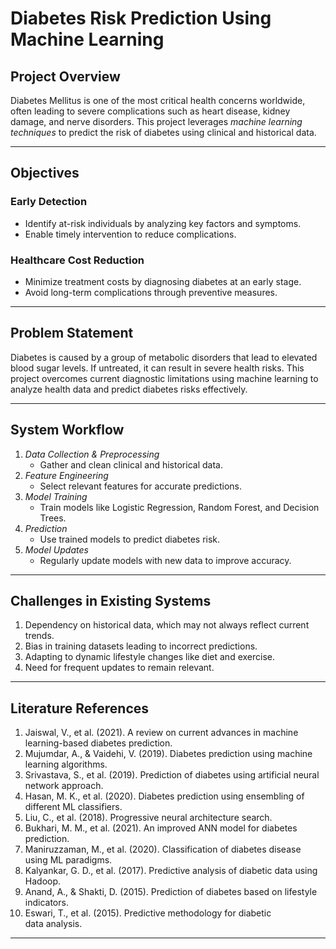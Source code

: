 # Diabetes Risk Prediction Using Machine Learning 

## Project Overview
Diabetes Mellitus is one of the most critical health concerns worldwide, often leading to severe complications such as heart disease, kidney damage, and nerve disorders. This project leverages *machine learning techniques* to predict the risk of diabetes using clinical and historical data.

---

## Objectives
### Early Detection
- Identify at-risk individuals by analyzing key factors and symptoms.
- Enable timely intervention to reduce complications.

### Healthcare Cost Reduction
- Minimize treatment costs by diagnosing diabetes at an early stage.
- Avoid long-term complications through preventive measures.

---

## Problem Statement
Diabetes is caused by a group of metabolic disorders that lead to elevated blood sugar levels. If untreated, it can result in severe health risks. This project overcomes current diagnostic limitations using machine learning to analyze health data and predict diabetes risks effectively.

---

## System Workflow
1. *Data Collection & Preprocessing*
   - Gather and clean clinical and historical data.
2. *Feature Engineering*
   - Select relevant features for accurate predictions.
3. *Model Training*
   - Train models like Logistic Regression, Random Forest, and Decision Trees.
4. *Prediction*
   - Use trained models to predict diabetes risk.
5. *Model Updates*
   - Regularly update models with new data to improve accuracy.

---

## Challenges in Existing Systems
1. Dependency on historical data, which may not always reflect current trends.
2. Bias in training datasets leading to incorrect predictions.
3. Adapting to dynamic lifestyle changes like diet and exercise.
4. Need for frequent updates to remain relevant.

---

## Literature References
1. Jaiswal, V., et al. (2021). A review on current advances in machine learning-based diabetes prediction.
2. Mujumdar, A., & Vaidehi, V. (2019). Diabetes prediction using machine learning algorithms.
3. Srivastava, S., et al. (2019). Prediction of diabetes using artificial neural network approach.
4. Hasan, M. K., et al. (2020). Diabetes prediction using ensembling of different ML classifiers.
5. Liu, C., et al. (2018). Progressive neural architecture search.
6. Bukhari, M. M., et al. (2021). An improved ANN model for diabetes prediction.
7. Maniruzzaman, M., et al. (2020). Classification of diabetes disease using ML paradigms.
8. Kalyankar, G. D., et al. (2017). Predictive analysis of diabetic data using Hadoop.
9. Anand, A., & Shakti, D. (2015). Prediction of diabetes based on lifestyle indicators.
10. Eswari, T., et al. (2015). Predictive methodology for diabetic data analysis.

---
